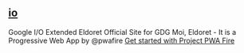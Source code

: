 ## [io](https://io.gdgmoi.com/)

Google I/O Extended Eldoret Official Site for GDG Moi, Eldoret - It is a Progressive Web App 
by @pwafire [Get started with Project PWA Fire](https://pwafire.org/developer)
